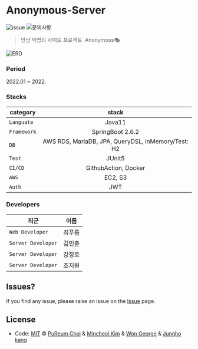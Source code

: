 # Anonymous-Server

![issue](https://img.shields.io/badge/issue-open-green) ![문의사항](https://img.shields.io/badge/%EB%AC%B8%EC%9D%98%ED%95%98%EA%B8%B0-pooreumsunny%40gamil.com-green)

> 안냥 익명의 사이드 프로젝트&nbsp;&nbsp;Anonymous🎭

![ERD](https://encrypted-tbn0.gstatic.com/images?q=tbn:ANd9GcRGT__PbylyF-wZjJh_61kLKx0UH8l8J80uxg&usqp=CAU "ERD")

### Period

2022.01 ~ 2022. 

### Stacks
| category | stack |
|---|:---:|
| `Languate` | Java11 |
| `Framework` | SpringBoot 2.6.2 |
| `DB` | AWS RDS, MariaDB, JPA, QueryDSL, inMemory/Test: H2|
| `Test` | JUnit5 |  
| `CI/CD` | GithubAction, Docker |
| `AWS`| EC2, S3 |
| `Auth`| JWT | 


### Developers

| 직군 | 이름 |
|---|:---:|
| `Web Developer` | 최푸름 |
| `Server Developer` | 김민촐 |
| `Server Developer` | 강정호 |
| `Server Developer` | 조지원 |  


## Issues? ##
If you find any issue, please raise an issue on the [Issue]( ) page.

## License
- Code: [MIT](./LICENSE) © [PuReum Choi](https://blue-boy.tistory.com/) & [Mincheol Kim]() & [Won George]() & [Jungho kang]()
